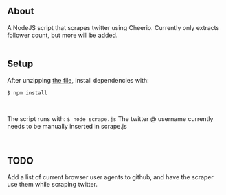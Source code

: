 ## About

A NodeJS script that scrapes twitter using Cheerio. Currently only extracts follower count, but more will be added.
<br><br>

## Setup

After unzipping [the file](https://github.com/devedge/Scripts/raw/master/Web%20Scraping%20with%20Cheerio/data/Scraper.zip), install dependencies with:

`$ npm install`

<br>

The script runs with:
`$ node scrape.js`
The twitter @ username currently needs to be manually inserted in scrape.js

<br>

## TODO

Add a list of current browser user agents to github, and have the scraper use them while scraping twitter.
